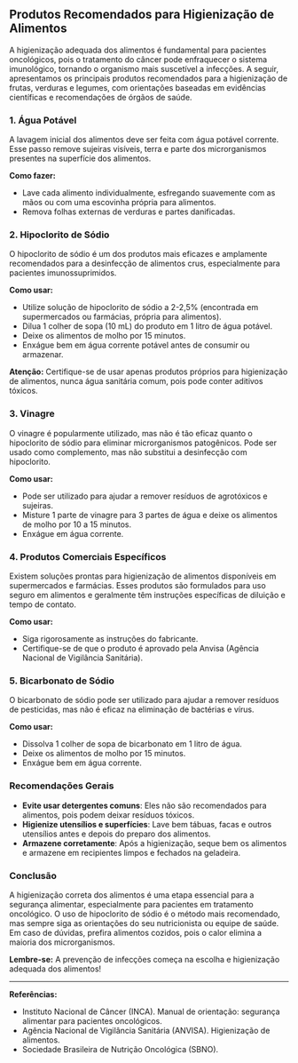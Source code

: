 
## Produtos Recomendados para Higienização de Alimentos

A higienização adequada dos alimentos é fundamental para pacientes oncológicos, pois o tratamento do câncer pode enfraquecer o sistema imunológico, tornando o organismo mais suscetível a infecções. A seguir, apresentamos os principais produtos recomendados para a higienização de frutas, verduras e legumes, com orientações baseadas em evidências científicas e recomendações de órgãos de saúde.

### 1. Água Potável

A lavagem inicial dos alimentos deve ser feita com água potável corrente. Esse passo remove sujeiras visíveis, terra e parte dos microrganismos presentes na superfície dos alimentos.

**Como fazer:**
- Lave cada alimento individualmente, esfregando suavemente com as mãos ou com uma escovinha própria para alimentos.
- Remova folhas externas de verduras e partes danificadas.

### 2. Hipoclorito de Sódio

O hipoclorito de sódio é um dos produtos mais eficazes e amplamente recomendados para a desinfecção de alimentos crus, especialmente para pacientes imunossuprimidos.

**Como usar:**
- Utilize solução de hipoclorito de sódio a 2-2,5% (encontrada em supermercados ou farmácias, própria para alimentos).
- Dilua 1 colher de sopa (10 mL) do produto em 1 litro de água potável.
- Deixe os alimentos de molho por 15 minutos.
- Enxágue bem em água corrente potável antes de consumir ou armazenar.

**Atenção:** Certifique-se de usar apenas produtos próprios para higienização de alimentos, nunca água sanitária comum, pois pode conter aditivos tóxicos.

### 3. Vinagre

O vinagre é popularmente utilizado, mas não é tão eficaz quanto o hipoclorito de sódio para eliminar microrganismos patogênicos. Pode ser usado como complemento, mas não substitui a desinfecção com hipoclorito.

**Como usar:**
- Pode ser utilizado para ajudar a remover resíduos de agrotóxicos e sujeiras.
- Misture 1 parte de vinagre para 3 partes de água e deixe os alimentos de molho por 10 a 15 minutos.
- Enxágue em água corrente.

### 4. Produtos Comerciais Específicos

Existem soluções prontas para higienização de alimentos disponíveis em supermercados e farmácias. Esses produtos são formulados para uso seguro em alimentos e geralmente têm instruções específicas de diluição e tempo de contato.

**Como usar:**
- Siga rigorosamente as instruções do fabricante.
- Certifique-se de que o produto é aprovado pela Anvisa (Agência Nacional de Vigilância Sanitária).

### 5. Bicarbonato de Sódio

O bicarbonato de sódio pode ser utilizado para ajudar a remover resíduos de pesticidas, mas não é eficaz na eliminação de bactérias e vírus.

**Como usar:**
- Dissolva 1 colher de sopa de bicarbonato em 1 litro de água.
- Deixe os alimentos de molho por 15 minutos.
- Enxágue bem em água corrente.

### Recomendações Gerais

- **Evite usar detergentes comuns**: Eles não são recomendados para alimentos, pois podem deixar resíduos tóxicos.
- **Higienize utensílios e superfícies**: Lave bem tábuas, facas e outros utensílios antes e depois do preparo dos alimentos.
- **Armazene corretamente**: Após a higienização, seque bem os alimentos e armazene em recipientes limpos e fechados na geladeira.

### Conclusão

A higienização correta dos alimentos é uma etapa essencial para a segurança alimentar, especialmente para pacientes em tratamento oncológico. O uso de hipoclorito de sódio é o método mais recomendado, mas sempre siga as orientações do seu nutricionista ou equipe de saúde. Em caso de dúvidas, prefira alimentos cozidos, pois o calor elimina a maioria dos microrganismos.

**Lembre-se:** A prevenção de infecções começa na escolha e higienização adequada dos alimentos!

---
**Referências:**
- Instituto Nacional de Câncer (INCA). Manual de orientação: segurança alimentar para pacientes oncológicos.
- Agência Nacional de Vigilância Sanitária (ANVISA). Higienização de alimentos.
- Sociedade Brasileira de Nutrição Oncológica (SBNO).
```
